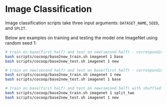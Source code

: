 # Image Classification

Image classification scripts take three input arguments: `DATASET_NAME`, `SEED`, and `SPLIT`.

Below are examples on training and testing the model one ImageNet using random seed 1:

```bash
# train on base(first half) and test on new(second half) - corresponding table 1
bash scripts/cocoop/base2new_train.sh imagenet 1 base
bash scripts/cocoop/base2new_test.sh imagenet 1 new

# train on new(second half) and test on base(first half) - corresponding table 5, Split One   
bash scripts/cocoop/base2new_train.sh imagenet 1 new
bash scripts/cocoop/base2new_test.sh imagenet 1 base

# train on base(first half) and test on new(second half) with shuffled labels - corresponding table 6, Split Two   
bash scripts/cocoop/base2new_train.sh imagenet 1 split_two
bash scripts/cocoop/base2new_test.sh imagenet 1 new
```